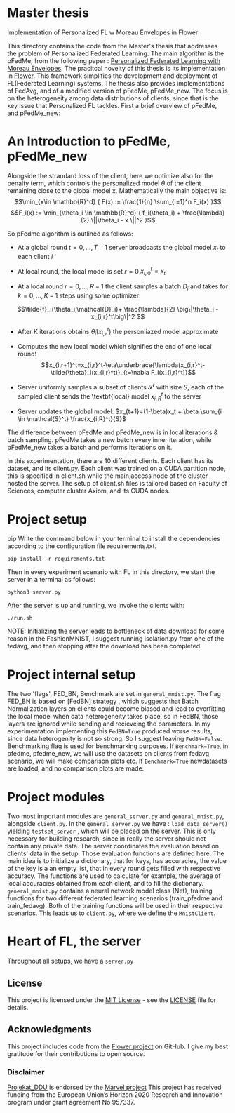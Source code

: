 # Master thesis
Implementation of Personalized FL w Moreau Envelopes in Flower

This directory contains the code from the Master's thesis that addresses the problem of Personalized Federated Learning.
The main algorithm is the pFedMe, from the following paper : [Personalized Federated Learning with Moreau
Envelopes](https://arxiv.org/pdf/2006.08848.pdf). The pracitcal novelty of this thesis is its implementation in [Flower](https://flower.dev/).
This framework simplifies the development and deployment of FL(Federated Learning) systems. The thesis also provides implementations of FedAvg, and of a modified version of pFedMe, pFedMe_new.
The focus is on the heterogeneity among data distributions of clients, since that is the key issue that Personalized FL tackles. 
First a brief overview of pFedMe, and pFedMe_new:
# An Introduction to pFedMe, pFedMe_new


Alongside the strandard loss of the client, here we optimize also for the penalty term, which controls the personalized model $\theta$ of the client remaining close to the global model x. Mathematically the main objective is:
$$\min_{x\in \mathbb{R}^d} { F(x) := \frac{1}{n} \sum_{i=1}^n F_i(x) }$$
$$F_i(x) := \min_{\theta_i \in \mathbb{R}^d} { f_i(\theta_i) + \frac{\lambda}{2} \||\theta_i - x \||^2 }$$




So pFedme algorithm is outlined as follows:


*  At a global round $t= 0,\ldots, T-1$ server broadcasts the global model $x_t$ to each client $i$
*  At local round, the local model is set $r=0$ $x_{i,0}^t=x_t$



*  At a local round $r=0,\ldots, R-1$ the client samples a batch $D_i$ and takes for $k=0, \ldots, K-1$ steps using some  optimizer:

$$\tilde{f}_i(\theta_i;\mathcal{D}_i)+  \frac{\lambda}{2} \big\|\theta_i - x_{i,r}^t\big\|^2 $$
*   After K iterations obtains $\tilde{\theta}_i(x_{i,r}^t)$ the personliazed model approximate
*   Computes the new local model which signifies the end of one local round!
   $$x_{i,r+1}^t=x_{i,r}^t-\eta\underbrace{\lambda(x_{i,r}^t-\tilde{\theta}_i(x_{i,r}^t)}_{:=\nabla F_i(x_{i,r}^t)}$$

* Server uniformly samples a subset of clients $\mathcal{S}^t$ with size $S$, each of the sampled client sends the \textbf{local} model $x_{i,R}^t$ to the server


*    Server updates the global model: $x_{t+1}=(1-\beta)x_t + \beta \sum_{i \in \mathcal{S}^t} \frac{x_{i,R}^t}{S}$

The difference between pFedMe and pFedMe_new is in local iterations & batch sampling. pFedMe takes a new batch every inner iteration, while pFedMe_new takes a batch and performs iterations on it.

In this experimentation, there are 10 different clients. Each client has its dataset, and its client.py.  Each client was trained on a CUDA partition node, this is specified in client.sh while the main,access node of the cluster hosted the server. The setup of client.sh files is tailored based on Faculty of Sciences, computer cluster Axiom, and its CUDA nodes.

# Project setup
pip
Write the command below in your terminal to install the dependencies according to the configuration file requirements.txt.
```
pip install -r requirements.txt
```
Then in every experiment scenario with FL in this directory, we start the server in a terminal as follows:
```
python3 server.py
```
After the server is up and running, we invoke the clients with:
```
./run.sh
```
NOTE: Initializing the server leads to bottleneck of data download for some reason in the FashionMNIST, I suggest running isolation.py from one of the fedavg, and then stopping after the download has been completed.

# Project internal setup
The two 'flags', FED_BN, Benchmark are set in `general_mnist.py`. The flag FED_BN is based on [FedBN] strategy , which suggests that Batch Normalization layers on clients could become biased and lead to overfitting the local model when data heterogeneity takes place,
so in FedBN, those layers are ignored while sending and recieveing the parameters. In my experimentation implementing this `FedBN=True` produced worse results, since data heterogenity is not so strong. So I suggest leaving `FedBN=False`.
Benchmarking flag is used for benchmarking purposes. If `Benchmark=True`, in pfedme, pfedme_new, we will use the datasets on clients from fedavg scenario, we will make comparison plots etc. If `Benchmark=True` newdatasets are loaded, and no comparison plots are made.

# Project modules
Two most important modules are `general_server.py` and `general_mnist.py`, alongside `client.py`.
In the `general_server.py` we have : `load_data_server()` yielding `testset_server` , which will be placed on the server. This is only necessary for building research, since in really the server should not contain any private data. 
The server coordinates the evaluation based on clients' data in the setup. Those evaluation functions are defined here. The main idea is to initialize a dictionary, that for keys, has accuracies, the value of the key is a an empty list, that in every round gets filled with respective accuracy. The functions are used to calculate for example, the average of local accuracies obtained from each client, and to fill the dictionary.
`general_mnist.py` contains a neural network model class (Net), training functions for two different federated learning scenarios (train_pfedme and train_fedavg). Both of the training functions will be used in their respective scenarios. This leads us to `client.py`, where we define the `MnistClient`.
# Heart of FL, the server
Throughout all setups, we have a `server.py` 

## License

This project is licensed under the [MIT License](https://opensource.org/license/mit/) - see the [LICENSE](https://github.com/angelili/projekat_DDU/blob/main/LICENSE) file for details.

## Acknowledgments

This project includes code from the [Flower project](https://github.com/adap/flower) on GitHub. I give my best gratitude for their contributions to open source.

### Disclaimer

[Projekat_DDU](https://github.com/angelili/projekat_DDU) is  endorsed by the [Marvel project](https://www.marvel-project.eu/) This project has received funding from the European Union’s Horizon 2020 Research and Innovation program under grant agreement No 957337.
